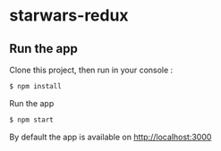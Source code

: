 # starwars-redux

## Run the app
Clone this project, then run in your console :
```bash
$ npm install
```

Run the app
```bash
$ npm start
```
By default the app is available on [http://localhost:3000](http://localhost:3000)
